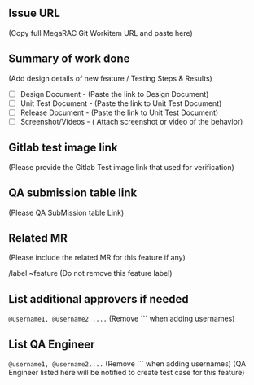 ## Issue URL
(Copy full MegaRAC Git Workitem URL and paste here)

## Summary of work done
(Add design details of new feature / Testing Steps & Results)

- [ ] Design Document - (Paste the link to Design Document)
- [ ] Unit Test Document - (Paste the link to Unit Test Document)
- [ ] Release Document - (Paste the link to Unit Test Document)
- [ ] Screenshot/Videos - ( Attach screenshot or video of the behavior)

## Gitlab test image link
(Please provide the Gitlab Test image link that used for verification)

## QA submission table link
(Please QA SubMission table Link)

## Related MR
(Please include the related MR for this feature if any)

/label ~feature
(Do not remove this feature label)

## List additional approvers if needed
```@username1, @username2 ....``` (Remove ``` when adding usernames)

## List QA Engineer 
```@username1, @username2....``` (Remove ``` when adding usernames)
(QA Engineer listed here will be notified to create test case for this feature)


